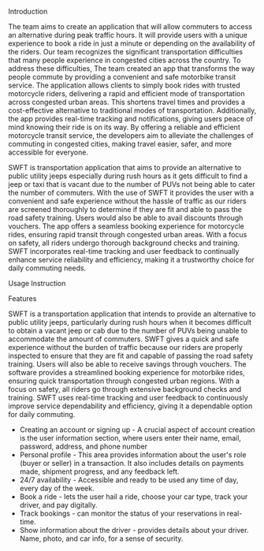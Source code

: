 Introduction 

The team aims to create an application that will allow commuters to access an alternative during peak traffic hours. It will provide users with a unique experience to book a ride in just a minute or depending on the availability of the riders. Our team recognizes the significant transportation difficulties that many people experience in congested cities across the country. To address these difficulties, The team created an app that transforms the way people commute by providing a convenient and safe motorbike transit service. The application allows clients to simply book rides with trusted motorcycle riders, delivering a rapid and efficient mode of transportation across congested urban areas. This shortens travel times and provides a cost-effective alternative to traditional modes of transportation. Additionally, the app provides real-time tracking and notifications, giving users peace of mind knowing their ride is on its way. By offering a reliable and efficient motorcycle transit service, the developers aim to alleviate the challenges of commuting in congested cities, making travel easier, safer, and more accessible for everyone.

SWFT is transportation application that aims to provide an alternative to public utility jeeps especially during rush hours as it gets difficult to find a jeep or taxi that is vacant due to the number of PUVs not being able to cater the number of commuters. With the use of SWFT it provides the user with a convenient and safe experience without the hassle of traffic as our riders are screened thoroughly to determine if they are fit and able to pass the road safety training. Users would also be able to avail discounts through vouchers. The app offers a seamless booking experience for motorcycle rides, ensuring rapid transit through congested urban areas. With a focus on safety, all riders undergo thorough background checks and training. SWFT incorporates real-time tracking and user feedback to continually enhance service reliability and efficiency, making it a trustworthy choice for daily commuting needs.

Usage Instruction 


Features 

SWFT is a transportation application that intends to provide an alternative to public utility jeeps, particularly during rush hours when it becomes difficult to obtain a vacant jeep or cab due to the number of PUVs being unable to accommodate the amount of commuters. SWFT gives a quick and safe experience without the burden of traffic because our riders are properly inspected to ensure that they are fit and capable of passing the road safety training. Users will also be able to receive savings through vouchers. 
The software provides a streamlined booking experience for motorbike rides, ensuring quick transportation through congested urban regions. With a focus on safety, all riders go through extensive background checks and training. SWFT uses real-time tracking and user feedback to continuously improve service dependability and efficiency, giving it a dependable option for daily commuting.

- Creating an account or signing up - A crucial aspect of account creation is the user information section, where users enter their name, email, password, address, and phone number
-	Personal profile - This area provides information about the user's role (buyer or seller) in a transaction. It also includes details on payments made, shipment progress, and any feedback left.
-	24/7 availability - Accessible and ready to be used any time of day, every day of the week.
-	Book a ride - lets the user hail a ride, choose your car type, track your driver, and pay digitally.
-	Track bookings - can monitor the status of your reservations in real-time.
-	Show information about the driver - provides details about your driver. Name, photo, and car info, for a sense of security.
